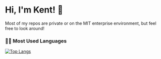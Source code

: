 # Hi, I'm Kent! 👋
Most of my repos are private or on the MIT enterprise environment, but feel free to look around! 

### 👨‍💻 Most Used Languages
[![Top Langs](https://github-readme-stats.vercel.app/api/top-langs/?username=128912891289&layout=donut&langs_count=20)](https://github.com/128912891289/github-readme-stats)
